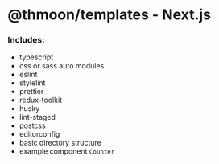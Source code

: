 # @thmoon/templates - Next.js

### Includes:

-   typescript
-   css or sass auto modules
-   eslint
-   stylelint
-   prettier
-   redux-toolkit
-   husky
-   lint-staged
-   postcss
-   editorconfig
-   basic directory structure
-   example component `Counter`
